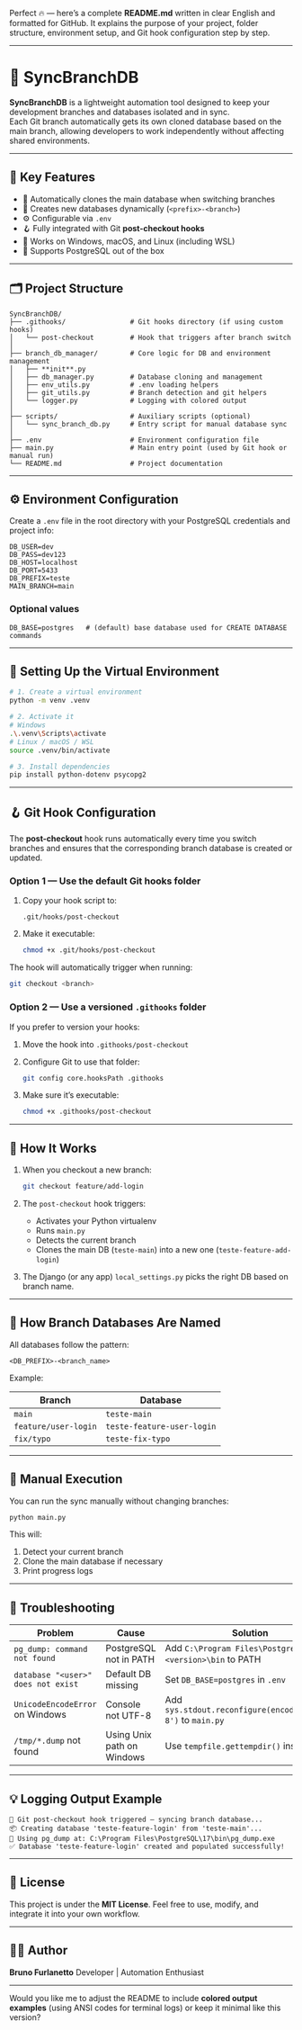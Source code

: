 Perfect 🔥 — here’s a complete **README.md** written in clear English and formatted for GitHub.
It explains the purpose of your project, folder structure, environment setup, and Git hook configuration step by step.

---


# 🧩 SyncBranchDB

**SyncBranchDB** is a lightweight automation tool designed to keep your development branches and databases isolated and in sync.  
Each Git branch automatically gets its own cloned database based on the main branch, allowing developers to work independently without affecting shared environments.

---

## 🚀 Key Features

- 🔀 Automatically clones the main database when switching branches  
- 🧱 Creates new databases dynamically (`<prefix>-<branch>`)  
- ⚙️ Configurable via `.env`  
- 🪝 Fully integrated with Git **post-checkout hooks**  
- 🧩 Works on Windows, macOS, and Linux (including WSL)  
- 🧠 Supports PostgreSQL out of the box  

---

## 🗂️ Project Structure

```text
SyncBranchDB/
├── .githooks/                # Git hooks directory (if using custom hooks)
│   └── post-checkout         # Hook that triggers after branch switch
│
├── branch_db_manager/        # Core logic for DB and environment management
│   ├── **init**.py
│   ├── db_manager.py         # Database cloning and management
│   ├── env_utils.py          # .env loading helpers
│   ├── git_utils.py          # Branch detection and git helpers
│   └── logger.py             # Logging with colored output
│
├── scripts/                  # Auxiliary scripts (optional)
│   └── sync_branch_db.py     # Entry script for manual database sync
│
├── .env                      # Environment configuration file
├── main.py                   # Main entry point (used by Git hook or manual run)
└── README.md                 # Project documentation
```

---

## ⚙️ Environment Configuration

Create a `.env` file in the root directory with your PostgreSQL credentials and project info:

```dotenv
DB_USER=dev
DB_PASS=dev123
DB_HOST=localhost
DB_PORT=5433
DB_PREFIX=teste
MAIN_BRANCH=main
````

### Optional values

```dotenv
DB_BASE=postgres   # (default) base database used for CREATE DATABASE commands
```

---

## 🧰 Setting Up the Virtual Environment

```bash
# 1. Create a virtual environment
python -m venv .venv

# 2. Activate it
# Windows
.\.venv\Scripts\activate
# Linux / macOS / WSL
source .venv/bin/activate

# 3. Install dependencies
pip install python-dotenv psycopg2
```

---

## 🪝 Git Hook Configuration

The **post-checkout** hook runs automatically every time you switch branches
and ensures that the corresponding branch database is created or updated.

### Option 1 — Use the default Git hooks folder

1. Copy your hook script to:

   ```
   .git/hooks/post-checkout
   ```
2. Make it executable:

   ```bash
   chmod +x .git/hooks/post-checkout
   ```

The hook will automatically trigger when running:

```bash
git checkout <branch>
```

### Option 2 — Use a versioned `.githooks` folder

If you prefer to version your hooks:

1. Move the hook into `.githooks/post-checkout`
2. Configure Git to use that folder:

   ```bash
   git config core.hooksPath .githooks
   ```
3. Make sure it’s executable:

   ```bash
   chmod +x .githooks/post-checkout
   ```

---

## 🧩 How It Works

1. When you checkout a new branch:

   ```bash
   git checkout feature/add-login
   ```
2. The `post-checkout` hook triggers:

   * Activates your Python virtualenv
   * Runs `main.py`
   * Detects the current branch
   * Clones the main DB (`teste-main`) into a new one (`teste-feature-add-login`)
3. The Django (or any app) `local_settings.py` picks the right DB based on branch name.

---

## 🧠 How Branch Databases Are Named

All databases follow the pattern:

```
<DB_PREFIX>-<branch_name>
```

Example:

| Branch               | Database                   |
| -------------------- | -------------------------- |
| `main`               | `teste-main`               |
| `feature/user-login` | `teste-feature-user-login` |
| `fix/typo`           | `teste-fix-typo`           |

---

## 🧱 Manual Execution

You can run the sync manually without changing branches:

```bash
python main.py
```

This will:

1. Detect your current branch
2. Clone the main database if necessary
3. Print progress logs

---

## 🧪 Troubleshooting

| Problem                            | Cause                      | Solution                                                    |
| ---------------------------------- | -------------------------- | ----------------------------------------------------------- |
| `pg_dump: command not found`       | PostgreSQL not in PATH     | Add `C:\Program Files\PostgreSQL\<version>\bin` to PATH     |
| `database "<user>" does not exist` | Default DB missing         | Set `DB_BASE=postgres` in `.env`                            |
| `UnicodeEncodeError` on Windows    | Console not UTF-8          | Add `sys.stdout.reconfigure(encoding='utf-8')` to `main.py` |
| `/tmp/*.dump` not found            | Using Unix path on Windows | Use `tempfile.gettempdir()` instead                         |

---

## 💡 Logging Output Example

```
🚀 Git post-checkout hook triggered — syncing branch database...
📦 Creating database 'teste-feature-login' from 'teste-main'...
🧭 Using pg_dump at: C:\Program Files\PostgreSQL\17\bin\pg_dump.exe
✅ Database 'teste-feature-login' created and populated successfully!
```

---

## 📜 License

This project is under the **MIT License**.
Feel free to use, modify, and integrate it into your own workflow.

---

## 🧑‍💻 Author

**Bruno Furlanetto**
Developer | Automation Enthusiast


---

Would you like me to adjust the README to include **colored output examples** (using ANSI codes for terminal logs) or keep it minimal like this version?
